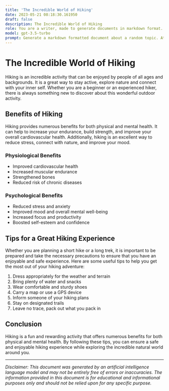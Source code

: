 ```yaml
---
title: 'The Incredible World of Hiking'
date: 2023-05-21 08:18:30.161950
draft: false
description: The Incredible World of Hiking
role: You are a writer, made to generate documents in markdown format. It is very important that all of the documents you generate are in valid markdown format.
model: gpt-3.5-turbo
prompt: Generate a markdown formatted document about a random topic. At the bottom, include a disclaimer explaining that the document was generated by you. The first line of the document should be the title. Make sure that the entire document is in proper markdown format, using a mix of various tags to make the document visually appealing.
---
```


# The Incredible World of Hiking

Hiking is an incredible activity that can be enjoyed by people of all ages and backgrounds. It is a great way to stay active, explore nature and connect with your inner self. Whether you are a beginner or an experienced hiker, there is always something new to discover about this wonderful outdoor activity.

## Benefits of Hiking

Hiking provides numerous benefits for both physical and mental health. It can help to increase your endurance, build strength, and improve your overall cardiovascular health. Additionally, hiking is an excellent way to reduce stress, connect with nature, and improve your mood.

### Physiological Benefits

* Improved cardiovascular health
* Increased muscular endurance
* Strengthened bones
* Reduced risk of chronic diseases 

### Psychological Benefits

* Reduced stress and anxiety
* Improved mood and overall mental well-being
* Increased focus and productivity
* Boosted self-esteem and confidence

## Tips for a Great Hiking Experience

Whether you are planning a short hike or a long trek, it is important to be prepared and take the necessary precautions to ensure that you have an enjoyable and safe experience. Here are some useful tips to help you get the most out of your hiking adventure:

1. Dress appropriately for the weather and terrain 
2. Bring plenty of water and snacks 
3. Wear comfortable and sturdy shoes 
4. Carry a map or use a GPS device 
5. Inform someone of your hiking plans 
6. Stay on designated trails 
7. Leave no trace, pack out what you pack in 

## Conclusion

Hiking is a fun and rewarding activity that offers numerous benefits for both physical and mental health. By following these tips, you can ensure a safe and enjoyable hiking experience while exploring the incredible natural world around you.

---

*Disclaimer: This document was generated by an artificial intelligence language model and may not be entirely free of errors or inaccuracies. The information provided in this document is for educational and informational purposes only and should not be relied upon for any specific purpose.*